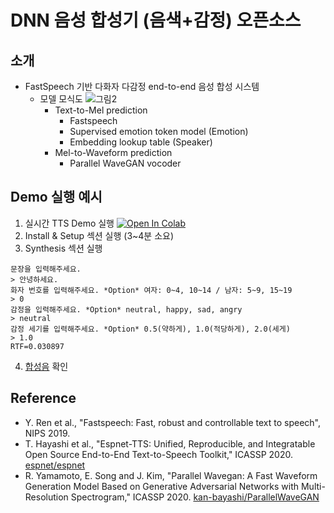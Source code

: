 # DNN 음성 합성기 (음색+감정) 오픈소스
## 소개
+ FastSpeech 기반 다화자 다감정 end-to-end 음성 합성 시스템
  + 모델 모식도
    ![그림2](https://user-images.githubusercontent.com/20178889/96400046-c809f200-120a-11eb-8f5f-13ffd76a0ecb.png)
    + Text-to-Mel prediction
      + Fastspeech 
      + Supervised emotion token model (Emotion)
      + Embedding lookup table (Speaker)
    + Mel-to-Waveform prediction
      + Parallel WaveGAN vocoder
## Demo 실행 예시
1. 실시간 TTS Demo 실행 [![Open In Colab](https://colab.research.google.com/assets/colab-badge.svg)](https://colab.research.google.com/github/googlecolab/colabtools/blob/master/notebooks/colab-github-demo.ipynb)
2. Install & Setup 섹션 실행 (3~4분 소요)
3. Synthesis 섹션 실행
```
문장을 입력해주세요.
> 안녕하세요.
화자 번호를 입력해주세요. *Option* 여자: 0~4, 10~14 / 남자: 5~9, 15~19
> 0
감정을 입력해주세요. *Option* neutral, happy, sad, angry
> neutral
감정 세기를 입력해주세요. *Option* 0.5(약하게), 1.0(적당하게), 2.0(세게)
> 1.0
RTF=0.030897
```
4. [합성음](https://drive.google.com/file/d/1DCNd3HFNW06qS3Xno75o7tVBlycFbbfq/view?usp=sharing) 확인

## Reference
+ Y. Ren et al., "Fastspeech: Fast, robust and controllable text to speech", NIPS 2019.
+ T. Hayashi et al., "Espnet-TTS: Unified, Reproducible, and Integratable Open Source End-to-End Text-to-Speech Toolkit," ICASSP 2020. [espnet/espnet](https://github.com/espnet/espnet)
+ R. Yamamoto, E. Song and J. Kim, "Parallel Wavegan: A Fast Waveform Generation Model Based on Generative Adversarial Networks with Multi-Resolution Spectrogram," ICASSP 2020. [kan-bayashi/ParallelWaveGAN](https://github.com/kan-bayashi/ParallelWaveGAN)
